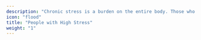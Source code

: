```yaml
---
description: "Chronic stress is a burden on the entire body. Those who cannot reduce stress want to protect themselves from health consequences through optimal prevention."
icon: "flood"
title: "People with High Stress"
weight: "1"
---
```



